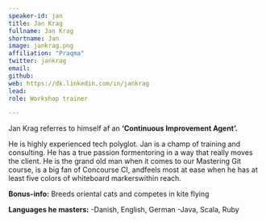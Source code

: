 ```yaml
---
speaker-id: jan
title: Jan Krag
fullname: Jan Krag
shortname: Jan
image: jankrag.png
affiliation: "Praqma"
twitter: jankrag
email:
github:
web: https://dk.linkedin.com/in/jankrag
lead:
role: Workshop trainer

---
```


Jan Krag referres to himself af an <b>‘Continuous Improvement Agent’.</b>

He is highly experienced tech polyglot.
Jan is a champ of training and consulting. He has a true passion formentoring in a way that really moves the client. He is the grand old man when it comes to our Mastering Git course, is a big fan of Concourse CI, andfeels most at ease when he has at least five colors of whiteboard markerswithin reach.

<b>Bonus-info:</b>
Breeds oriental cats and competes in kite flying

<b>Languages he masters:</b>
-Danish, English, German
-Java, Scala, Ruby
